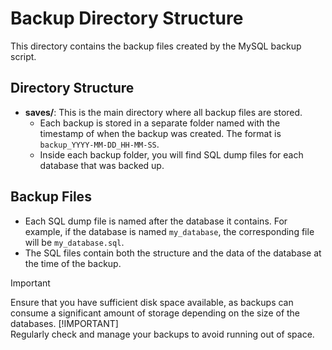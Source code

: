 # Backup Directory Structure

This directory contains the backup files created by the MySQL backup script.

## Directory Structure

- **saves/**: This is the main directory where all backup files are stored.
  - Each backup is stored in a separate folder named with the timestamp of when the backup was created. The format is `backup_YYYY-MM-DD_HH-MM-SS`.
  - Inside each backup folder, you will find SQL dump files for each database that was backed up.

## Backup Files

- Each SQL dump file is named after the database it contains. For example, if the database is named `my_database`, the corresponding file will be `my_database.sql`.
- The SQL files contain both the structure and the data of the database at the time of the backup.


> [!IMPORTANT]  
> Ensure that you have sufficient disk space available, as backups can consume a significant amount of storage depending on the size of the databases.
> [!IMPORTANT]  
> Regularly check and manage your backups to avoid running out of space.
